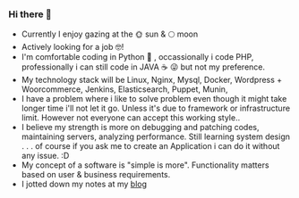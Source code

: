 ### Hi there 👋

- Currently I enjoy gazing at the 🌞 sun & 🌕 moon
- Actively looking for a job 🤓!
- I'm comfortable coding in Python 🐍 , occassionally i code PHP, professionally i can still code in JAVA ☕ 😜 but not my preference.
- My technology stack will be Linux, Nginx, Mysql, Docker, Wordpress + Woorcommerce, Jenkins, Elasticsearch, Puppet, Munin, 
- I have a problem where i like to solve problem even though it might take longer time i'll not let it go. Unless it's due to framework or infrastructure limit. However not everyone can accept this working style..
- I believe my strength is more on debugging and patching codes, maintaining servers, analyzing performance. Still learning system design . . . of course if you ask me to create an Application i can do it without any issue. :D
- My concept of a software is "simple is more". Functionality matters based on user & business requirements.
- I jotted down my notes at my [blog](https://ubuntuanakramli.blogspot.com/)
